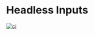 # Headless Inputs

[![ci](https://github.com/neokidev/headless-inputs/actions/workflows/ci.yml/badge.svg)](https://github.com/neokidev/headless-inputs/actions/workflows/ci.yml)
